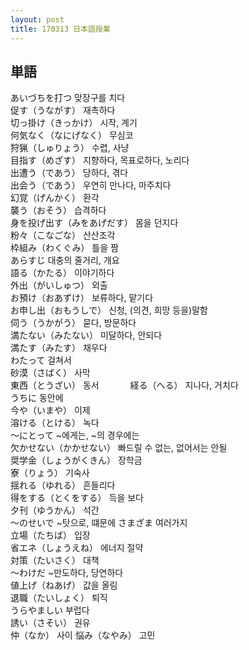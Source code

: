 ```yaml
---
layout: post
title: 170313 日本語授業
---
```


## 単語
あいづちを打つ 맞장구를 치다   
促す（うながす） 재촉하다   
切っ掛け（きっかけ） 시작, 계기   
何気なく（なにげなく） 무심코   
狩猟（しゅりょう） 수렵, 사냥   
目指す（めざす） 지향하다, 목표로하다, 노리다   
出遭う（であう） 당하다, 겪다   
出会う（であう） 우연히 만나다, 마주치다   
幻覚（げんかく） 환각   
襲う（おそう） 습격하다   
身を投げ出す（みをあげだす） 몸을 던지다   
粉々（こなごな） 산산조각   
枠組み（わくぐみ） 틀을 짬   
あらすじ 대충의 줄거리, 개요   
語る（かたる） 이야기하다   
外出（がいしゅつ） 외출   
お預け（おあずけ） 보류하다, 맡기다   
お申し出（おもうしで） 신청, (의견, 희망 등을)말함   
伺う（うかがう） 묻다, 방문하다   
満たない（みたない） 미달하다, 안되다   
満たす（みたす） 채우다   
わたって 걸쳐서   
砂漠（さばく） 사막   
東西（とうざい） 동서   　　　
経る（へる） 지나다, 거치다   
うちに 동안에   
今や（いまや） 이제   
溶ける（とける） 녹다   
～にとって ~에게는, ~의 경우에는   
欠かせない（かかせない） 빠드릴 수 없는, 없어서는 안될   
奨学金（しょうがくきん） 장학금    
寮（りょう） 기숙사   
揺れる（ゆれる） 흔들리다   
得をする（とくをする） 득을 보다   
夕刊（ゆうかん） 석간    
～のせいで ~탓으로, 떄문에
さまざま 여러가지   
立場（たちば） 입장   
省エネ（しょうえね） 에너지 절약   
対策（たいさく） 대책   
～わけだ ~만도하다, 당연하다   
値上げ（ねあげ） 값을 올림    
退職（たいしょく） 퇴직   
うらやましい 부럽다   
誘い（さそい） 권유   
仲（なか） 사이
悩み（なやみ）   고민








